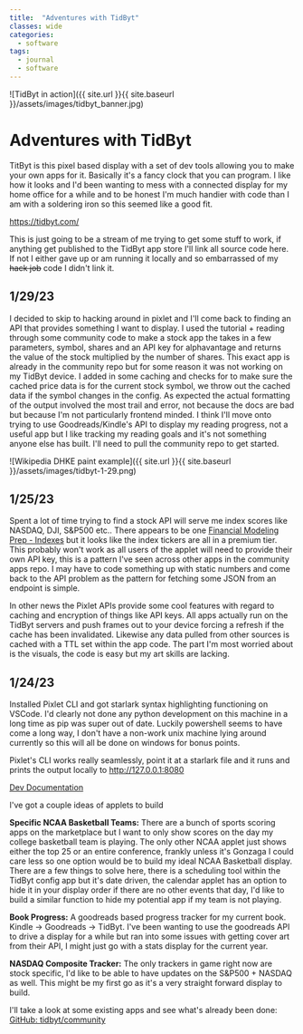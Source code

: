 ```yaml
---
title:  "Adventures with TidByt"
classes: wide
categories:
  - software
tags:
  - journal
  - software
---
```

![TidByt in action]({{ site.url }}{{ site.baseurl }}/assets/images/tidbyt_banner.jpg)

Adventures with TidByt
=====================

TitByt is this pixel based display with a set of dev tools allowing you to make your own apps for it. Basically it's a fancy clock that you can program. I like how it looks and I'd been wanting to mess with a connected display for my home office for a while and to be honest I'm much handier with code than I am with a soldering iron so this seemed like a good fit.

https://tidbyt.com/ 

This is just going to be a stream of me trying to get some stuff to work, if anything get published to the TidByt app store I'll link all source code here. If not I either gave up or am running it locally and so embarrassed of my ~~hack job~~ code I didn't link it.
 
1/29/23
----------------
I decided to skip to hacking around in pixlet and I'll come back to finding an API that provides something I want to display. I used the tutorial + reading through some community code to make a stock app the takes in a few parameters, symbol, shares and an API key for alphavantage and returns the value of the stock multiplied by the number of shares. This exact app is already in the community repo but for some reason it was not working on my TidByt device. I added in some caching and checks for to make sure the cached price data is for the current stock symbol, we throw out the cached data if the symbol changes in the config. As expected the actual formatting of the output involved the most trail and error, not because the docs are bad but because I'm not particularly frontend minded. I think I'll move onto trying to use Goodreads/Kindle's API to display my reading progress, not a useful app but I like tracking my reading goals and it's not something anyone else has built. I'll need to pull the community repo to get started. 

![Wikipedia DHKE paint example]({{ site.url }}{{ site.baseurl }}/assets/images/tidbyt-1-29.png)

 1/25/23
----------------
Spent a lot of time trying to find a stock API will serve me index scores like NASDAQ, DJI, S&P500 etc.. There appears to be one [Financial Modeling Prep - Indexes](https://site.financialmodelingprep.com/developer/docs/indexes-in-stock-market-free-api) but it looks like the index tickers are all in a premium tier. This probably won't work as all users of the applet will need to provide their own API key, this is a pattern I've seen across other apps in the community apps repo. I may have to code something up with static numbers and come back to the API problem as the pattern for fetching some JSON from an endpoint is simple. 

In other news the Pixlet APIs provide some cool features with regard to caching and encryption of things like API keys. All apps actually run on the TidByt servers and push frames out to your device forcing a refresh if the cache has been invalidated. Likewise any data pulled from other sources is cached with a TTL set within the app code. The part I'm most worried about is the visuals, the code is easy but my art skills are lacking. 

1/24/23
----------------
Installed Pixlet CLI and got starlark syntax highlighting functioning on VSCode. I'd clearly not done any python development on this machine in a long time as pip was super out of date. Luckily powershell seems to have come a long way, I don't have a non-work unix machine lying around currently so this will all be done on windows for bonus points. 

Pixlet's CLI works really seamlessly, point it at a starlark file and it runs and prints the output locally to http://127.0.0.1:8080 

[Dev Documentation](https://tidbyt.dev/docs/build/build-for-tidbyt)

I've got a couple ideas of applets to build

**Specific NCAA Basketball Teams:** There are a bunch of sports scoring apps on the marketplace but I want to only show scores on the day my college basketball team is playing. The only other NCAA applet just shows either the top 25 or an entire conference, frankly unless it's Gonzaga I could care less so one option would be to build my ideal NCAA Basketball display. There are a few things to solve here, there is a scheduling tool within the TidByt config app but it's date driven, the calendar applet has an option to hide it in your display order if there are no other events that day, I'd like to build a similar function to hide my potential app if my team is not playing.

**Book Progress:** A goodreads based progress tracker for my current book. Kindle -> Goodreads -> TidByt. I've been wanting to use the goodreads API to drive a display for a while but ran into some issues with getting cover art from their API, I might just go with a stats display for the current year. 

**NASDAQ Composite Tracker:** The only trackers in game right now are stock specific, I'd like to be able to have updates on the S&P500 + NASDAQ as well. This might be my first go as it's a very straight forward display to build. 

I'll take a look at some existing apps and see what's already been done: 
[GitHub: tidbyt/community](https://github.com/tidbyt/community/tree/main/apps)
